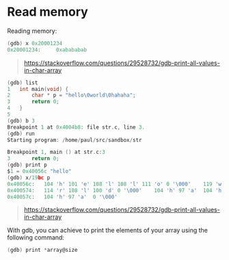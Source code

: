 # Read memory



Reading memory:

```c
(gdb) x 0x20001234
0x20001234:     0xabababab
```



> https://stackoverflow.com/questions/29528732/gdb-print-all-values-in-char-array



```c
(gdb) list
1   int main(void) {
2       char * p = "hello\0world\0hahaha";
3       return 0;
4   }
5   
(gdb) b 3
Breakpoint 1 at 0x4004b8: file str.c, line 3.
(gdb) run
Starting program: /home/paul/src/sandbox/str 

Breakpoint 1, main () at str.c:3
3       return 0;
(gdb) print p
$1 = 0x40056c "hello"
(gdb) x/19bc p
0x40056c:   104 'h' 101 'e' 108 'l' 108 'l' 111 'o' 0 '\000'    119 'w' 111 'o'
0x400574:   114 'r' 108 'l' 100 'd' 0 '\000'    104 'h' 97 'a'  104 'h' 97 'a'
0x40057c:   104 'h' 97 'a'  0 '\000'
```





> https://stackoverflow.com/questions/29528732/gdb-print-all-values-in-char-array



With gdb, you can achieve to print the elements of your array using the following command:

```c
(gdb) print *array@size
```











